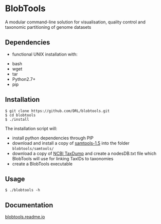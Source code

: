 BlobTools
===============================
A modular command-line solution for visualisation, quality control and taxonomic partitioning of genome datasets

Dependencies
------------
* functional UNIX installation with:
- bash
- wget
- tar
- Python2.7+
- pip

Installation
------------

    $ git clone https://github.com/DRL/blobtools.git
    $ cd blobtools
    $ ./install

The installation script will:
- install python dependencies through PIP
- download and install a copy of [samtools-1.5](http://www.htslib.org/download/) into the folder ```blobtools/samtools/```
- download a copy of [NCBI TaxDump](ftp://ftp.ncbi.nlm.nih.gov/pub/taxonomy/) and create a nodesDB.txt file which BlobTools will use for linking TaxIDs to taxonomies
- create a BlobTools executable

Usage
-----

    $ ./blobtools -h

Documentation
-------------

[blobtools.readme.io](https://blobtools.readme.io)
